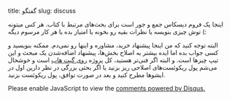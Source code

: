 title: گفتگو
slug: discuss

اینجا یک فروم دیسکاس جمع و جور است برای بحث‌های مرتبط با کتاب. هر کس میتونه توش چیزی بنویسه یا نظرات بقیه رو بخونه یا امتیاز بده یا هر کار مرسوم دیگه (:

البته توجه کنید که من اینجا پیشنهاد خرید، مشاوره و اینها رو نمی‌دم. ممکنه بنویسید و کسی جواب بده اما ایده بیشتر به اصلاح بخش‌ها، پیشنهاد اضافه‌شدن یک مبحث و این تیپ چیزها است. و البته اگر فنی‌تر هستید، کل پروژه
                    <a href="https://github.com/jadijadi/justforfun">روی گیت هاب</a> 
است و خوشحال می‌شم پول ریکوئست‌های اصلاحی ریز بزنید یا اگر بحثی بزرگی در نظر دارین اول در ایشوها مطرح کنید و بعد در صورت توافق، پول ریکوئست بزنید.

<div id="disqus_thread"></div>
<script>
/**
*  RECOMMENDED CONFIGURATION VARIABLES: EDIT AND UNCOMMENT THE SECTION BELOW TO INSERT DYNAMIC VALUES FROM YOUR PLATFORM OR CMS.
*  LEARN WHY DEFINING THESE VARIABLES IS IMPORTANT: https://disqus.com/admin/universalcode/#configuration-variables*/
/*
var disqus_config = function () {
this.page.url = PAGE_URL;  // Replace PAGE_URL with your page's canonical URL variable
this.page.identifier = PAGE_IDENTIFIER; // Replace PAGE_IDENTIFIER with your page's unique identifier variable
};
*/
(function() { // DON'T EDIT BELOW THIS LINE
var d = document, s = d.createElement('script');
s.src = 'https://bikezen.disqus.com/embed.js';
s.setAttribute('data-timestamp', +new Date());
(d.head || d.body).appendChild(s);
})();
</script>
<noscript>Please enable JavaScript to view the <a href="https://disqus.com/?ref_noscript">comments powered by Disqus.</a></noscript>
                            
